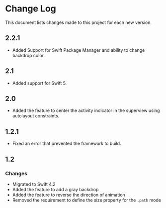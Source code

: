 # Change Log

This document lists changes made to this project for each new version.

## 2.2.1
* Added Support for Swift Package Manager and ability to change backdrop color.

## 2.1
* Added support for Swift 5.

## 2.0
* Added the feature to center the activity indicator in the superview using autolayout constraints. 

## 1.2.1
* Fixed an error that prevented the framework to build.

## 1.2
### Changes
* Migrated to Swift 4.2
* Added the feature to add a gray backdrop
* Added the feature to reverse the direction of animation
* Removed the requirement to define the size property for the `.path` mode
